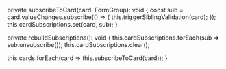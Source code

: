 private subscribeToCard(card: FormGroup): void {
  const sub = card.valueChanges.subscribe(() => {
    this.triggerSiblingValidation(card);
  });
  this.cardSubscriptions.set(card, sub);
}



private rebuildSubscriptions(): void {
  this.cardSubscriptions.forEach(sub => sub.unsubscribe());
  this.cardSubscriptions.clear();

  this.cards.forEach(card => this.subscribeToCard(card));
}